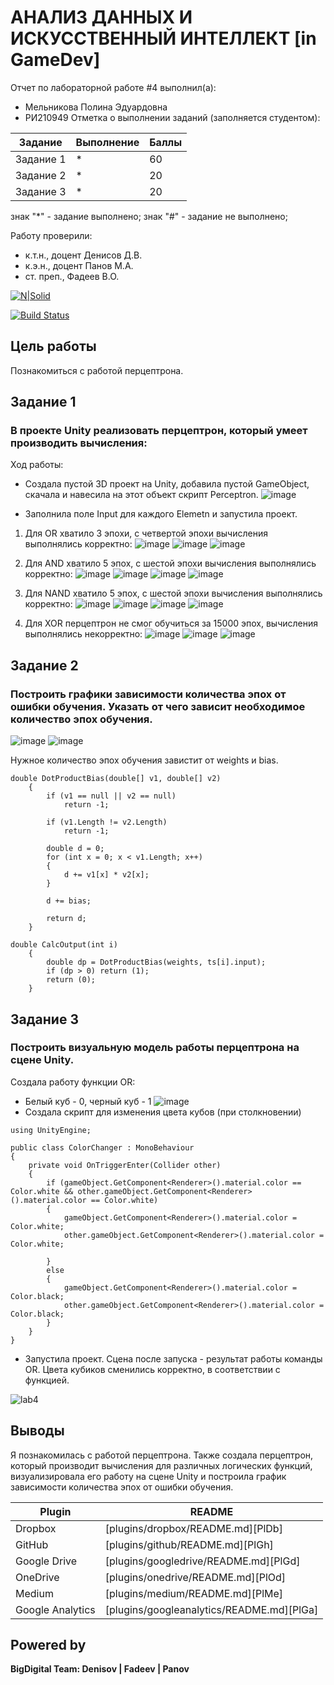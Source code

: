 # АНАЛИЗ ДАННЫХ И ИСКУССТВЕННЫЙ ИНТЕЛЛЕКТ [in GameDev]
Отчет по лабораторной работе #4 выполнил(а):
- Мельникова Полина Эдуардовна
- РИ210949
Отметка о выполнении заданий (заполняется студентом):

| Задание | Выполнение | Баллы |
| ------ | ------ | ------ |
| Задание 1 | * | 60 |
| Задание 2 | * | 20 |
| Задание 3 | * | 20 |

знак "*" - задание выполнено; знак "#" - задание не выполнено;

Работу проверили:
- к.т.н., доцент Денисов Д.В.
- к.э.н., доцент Панов М.А.
- ст. преп., Фадеев В.О.

[![N|Solid](https://cldup.com/dTxpPi9lDf.thumb.png)](https://nodesource.com/products/nsolid)

[![Build Status](https://travis-ci.org/joemccann/dillinger.svg?branch=master)](https://travis-ci.org/joemccann/dillinger)


## Цель работы
Познакомиться с работой перцептрона.

## Задание 1
### В проекте Unity реализовать перцептрон, который умеет производить вычисления:
Ход работы:
 - Создала пустой 3D проект на Unity, добавила пустой GameObject, скачала и навесила на этот объект скрипт Perceptron.
![image](https://user-images.githubusercontent.com/57943773/204277683-f43783bf-8fd5-44ba-a097-2e879b178e7c.png)

 - Заполнила поле Input для каждого Elemetn и запустила проект.
1) Для OR хватило 3 эпохи, с четвертой эпохи вычисления выполнялись корректно: 
![image](https://user-images.githubusercontent.com/57943773/204281044-2aceb0ac-f852-4f07-8947-de1e274e0a6a.png)
![image](https://user-images.githubusercontent.com/57943773/204281198-722d891d-2811-40aa-be1b-9edbf3ceb135.png)
![image](https://user-images.githubusercontent.com/57943773/204281491-e9d27967-8ae9-484f-ad29-b7b9fc8e4e00.png)

2) Для AND хватило 5 эпох, с шестой эпохи вычисления выполнялись корректно:
![image](https://user-images.githubusercontent.com/57943773/204284924-d3017c17-0ff7-493e-8c64-65cb8e008654.png)
![image](https://user-images.githubusercontent.com/57943773/204285012-37716c24-82c9-4686-98ae-f826a5a6e97e.png)
![image](https://user-images.githubusercontent.com/57943773/204285051-3c0d287f-fb67-499b-8df5-ceca0bb23476.png)
![image](https://user-images.githubusercontent.com/57943773/204285124-c58f8ede-42a0-4d1a-b800-b86b00b37b05.png)

3) Для NAND хватило 5 эпох, с шестой эпохи вычисления выполнялись корректно:
![image](https://user-images.githubusercontent.com/57943773/204286671-ff4e87e9-7565-4006-9ff4-b313277cb134.png)
![image](https://user-images.githubusercontent.com/57943773/204286731-72dc6a03-0691-442a-896f-8bf05446c71d.png)
![image](https://user-images.githubusercontent.com/57943773/204286766-d5ca6469-6d03-4a2a-a02a-7be00e533d90.png)
![image](https://user-images.githubusercontent.com/57943773/204286420-a1453d14-395a-47c3-b431-73076046ff15.png)

4) Для XOR перцептрон не смог обучиться за 15000 эпох, вычисления выполнялись некорректно:
![image](https://user-images.githubusercontent.com/57943773/204289372-d078aa56-bbfa-4919-87a4-4837a71728cb.png)
![image](https://user-images.githubusercontent.com/57943773/204289514-fa608e20-e4bf-4259-847d-40a822ea0be5.png)
![image](https://user-images.githubusercontent.com/57943773/204289580-b8d3a577-6963-4298-83f3-38188e78accd.png)

## Задание 2
### Построить графики зависимости количества эпох от ошибки обучения. Указать от чего зависит необходимое количество эпох обучения.
![image](https://user-images.githubusercontent.com/57943773/204294651-8e1867bd-5596-4dab-8e72-092a0a1b07d5.png)
![image](https://user-images.githubusercontent.com/57943773/204294516-039ecc56-867d-41f7-acc2-6d962703c7e0.png)

Нужное количество эпох обучения завистит от weights и bias.
```
double DotProductBias(double[] v1, double[] v2)
	{
		if (v1 == null || v2 == null)
			return -1;

		if (v1.Length != v2.Length)
			return -1;

		double d = 0;
		for (int x = 0; x < v1.Length; x++)
		{
			d += v1[x] * v2[x];
		}

		d += bias;

		return d;
	}

double CalcOutput(int i)
	{
		double dp = DotProductBias(weights, ts[i].input);
		if (dp > 0) return (1);
		return (0);
	}
 ```
 
## Задание 3
### Построить визуальную модель работы перцептрона на сцене Unity.
Создала работу функции OR:
 - Белый куб - 0, черный куб - 1
![image](https://user-images.githubusercontent.com/57943773/204305658-a6d69945-9a54-4d62-bddc-c1b16b3dec95.png)
 - Создала скрипт для изменения цвета кубов (при столкновении)
```
using UnityEngine;

public class ColorChanger : MonoBehaviour
{
    private void OnTriggerEnter(Collider other)
    {
        if (gameObject.GetComponent<Renderer>().material.color == Color.white && other.gameObject.GetComponent<Renderer>().material.color == Color.white)
        {
            gameObject.GetComponent<Renderer>().material.color = Color.white;
            other.gameObject.GetComponent<Renderer>().material.color = Color.white;
            
        }
        else
        {
            gameObject.GetComponent<Renderer>().material.color = Color.black;
            other.gameObject.GetComponent<Renderer>().material.color = Color.black;
        }
    }
}
```
 - Запустила проект. Сцена после запуска - результат работы команды OR. Цвета кубиков сменились корректно, в соответствии с функцией.

![lab4](https://user-images.githubusercontent.com/57943773/204309038-8bd7dc8d-8478-4e5e-803a-e9daaa4c152c.gif)


## Выводы
Я познакомилась с работой перцептрона. Также создала перцептрон, который производит вычисления для различных логических функций, визуализировала его работу на сцене Unity и построила график зависимости количества эпох от ошибки обучения.

| Plugin | README |
| ------ | ------ |
| Dropbox | [plugins/dropbox/README.md][PlDb] |
| GitHub | [plugins/github/README.md][PlGh] |
| Google Drive | [plugins/googledrive/README.md][PlGd] |
| OneDrive | [plugins/onedrive/README.md][PlOd] |
| Medium | [plugins/medium/README.md][PlMe] |
| Google Analytics | [plugins/googleanalytics/README.md][PlGa] |

## Powered by

**BigDigital Team: Denisov | Fadeev | Panov**
